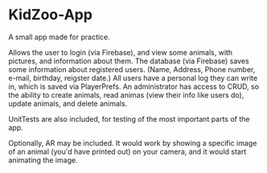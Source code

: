 # KidZoo-App

A small app made for practice.

Allows the user to login (via Firebase), and view some animals, with pictures, and information about them.
The database (via Firebase) saves some information about registered users. (Name, Address, Phone number, e-mail, birthday, reigster date.)
All users have a personal log they can write in, which is saved via PlayerPrefs.
An administrator has access to CRUD, so the ability to create animals, read animas (view their info like users do), update animals, and delete animals.

UnitTests are also included, for testing of the most important parts of the app.

Optionally, AR may be included. It would work by showing a specific image of an animal (you'd have printed out) on your camera, and it would start animating the image.
